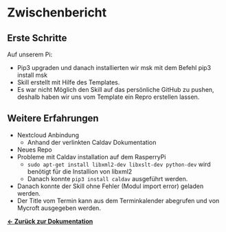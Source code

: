 # Zwischenbericht

## Erste Schritte
Auf unserem Pi:
* Pip3 upgraden und danach installierten wir msk mit dem Befehl pip3 install msk
* Skill erstellt mit Hilfe des Templates.
* Es war nicht Möglich den Skill auf das persönliche GitHub zu pushen, deshalb haben wir uns vom Template ein Repro erstellen lassen.

## Weitere Erfahrungen 
* Nextcloud Anbindung 
    * Anhand der verlinkten Caldav Dokumentation 
* Neues Repo 
* Probleme mit Caldav installation auf dem RasperryPi
    * `sudo apt-get install libxml2-dev libxslt-dev python-dev` wird benötigt für die Installion von libxml2 
    * Danach konnte `pip3 install caldav` ausgeführt werden.
* Danach konnte der Skill ohne Fehler (Modul import error) geladen werden. 
* Der Title vom Termin kann aus dem Terminkalender abegrufen und von Mycroft ausgegeben werden.

[**<- Zurück zur Dokumentation**](./Dokumentation.md)


